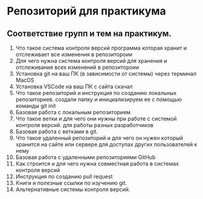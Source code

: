 # Репозиторий для практикума
## Соответствие групп и тем на практикум.

1. Что такое система контроля версий 
программа которая хранит и отслеживает все изменения в репозитороии
2. Для чего нужна система контроля версий
для хранения и отслеживания всех изменений в репозитороии
3. Установка git на ваш ПК (в зависимости от системы)
через терминал MacOS
4. Установка VSCode на ваш ПК
с сайта скачал
5. Что такое репозиторий и инструкция по созданию локальных репозиториев.
создали папку и инициализируем ее с помощью команды git init
6. Базовая работа с локальным репозиторием
7. Что такое ветки и для чего они нужны при работе с системой контроля версий.
для работы разных разработчиков
8. Базовая работа с ветками в git.
9. Что такое удаленный репозиторий и для чего он нужен
который хранится на сайте или сервере для доступах других пользователей к нему
10. Базовая работа с удаленными репозиториями GitHub
11. Как строится и для чего нужна совместная работа в системах контроля версий
12. Инструкция по созданию pull request
13. Книги и полезные ссылки по изучению git.
14. Альтернативные системы контроля версий.
